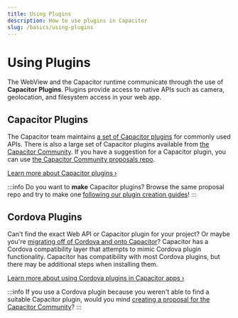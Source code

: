 ```yaml
---
title: Using Plugins
description: How to use plugins in Capacitor
slug: /basics/using-plugins
---
```


# Using Plugins

The WebView and the Capacitor runtime communicate through the use of **Capacitor Plugins**. Plugins provide access to native APIs such as camera, geolocation, and filesystem access in your web app.

## Capacitor Plugins

The Capacitor team maintains [a set of Capacitor plugins](/plugins/official.md) for commonly used APIs. There is also a large set of Capacitor plugins available from [the Capacitor Community](https://github.com/capacitor-community/). If you have a suggestion for a Capacitor plugin, you can use [the Capacitor Community proposals repo](https://github.com/capacitor-community/proposals/).

[Learn more about Capacitor plugins &#8250;](/plugins.md)

:::info
Do you want to **make** Capacitor plugins? Browse the same proposal repo and try to make one [following our plugin creation guides](/plugins/creating-plugins/overview.md)!
:::

## Cordova Plugins

Can't find the exact Web API or Capacitor plugin for your project? Or maybe you're [migrating off of Cordova and onto Capacitor](/main/cordova/migration-strategy.md)? Capacitor has a Cordova compatibility layer that attempts to mimic Cordova plugin functionality. Capacitor has compatibility with most Cordova plugins, but there may be additional steps when installing them.

[Learn more about using Cordova plugins in Capacitor apps &#8250;](/plugins/cordova.md)

:::info
If you use a Cordova plugin because you weren't able to find a suitable Capacitor plugin, would you mind [creating a proposal for the Capacitor Community](https://github.com/capacitor-community/proposals/)?
:::
